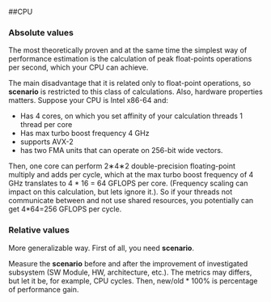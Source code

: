 ##CPU

### Absolute values
The most theoretically proven and at the same time the simplest way of performance estimation is the calculation of peak float-points operations per second, which your CPU can achieve.

The main disadvantage that it is related only to float-point operations, so __scenario__ is restricted to this class of calculations. Also, hardware properties matters.
Suppose your CPU is Intel x86-64 and:
- Has 4 cores, on which you set affinity of your calculation threads 1 thread per core
- Has max turbo boost frequency 4 GHz
- supports AVX-2
- has two FMA units that can operate on 256-bit wide vectors. 

Then, one core can perform 2∗4∗2 double-precision floating-point multiply and adds per cycle, 
which at the max turbo boost frequency of 4 GHz translates to 4 * 16 = 64 GFLOPS per core. 
(Frequency scaling can impact on this calculation, but lets ignore it.). 
So if your threads not communicate between and not use shared resources, you potentially can get 4*64=256 GFLOPS per cycle.

### Relative values
More generalizable way.
First of all, you need __scenario__.

Measure the __scenario__ before and after the improvement of investigated subsystem (SW Module, HW, architecture, etc.). 
The metrics may differs, but let it be, for example, CPU cycles.
Then, new/old * 100% is percentage of performance gain.
